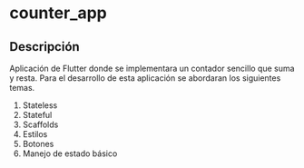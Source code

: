 # counter_app

## Descripción 

Aplicación de Flutter donde se implementara un contador sencillo que suma y resta. Para el desarrollo de esta aplicación se abordaran los siguientes temas.

1. Stateless
2. Stateful
3. Scaffolds
4. Estilos
5. Botones
6. Manejo de estado básico